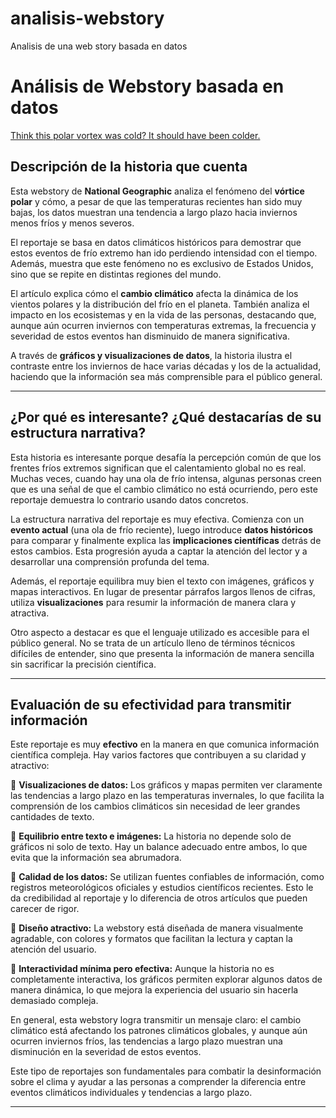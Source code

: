 # analisis-webstory
 Analisis de una web story basada en datos
# Análisis de Webstory basada en datos  

[Think this polar vortex was cold? It should have been colder.](https://www.nationalgeographic.com/environment/article/this-polar-vortex-should-have-been-colder)  

## Descripción de la historia que cuenta  

Esta webstory de **National Geographic** analiza el fenómeno del **vórtice polar** y cómo, a pesar de que las temperaturas recientes han sido muy bajas, los datos muestran una tendencia a largo plazo hacia inviernos menos fríos y menos severos.  

El reportaje se basa en datos climáticos históricos para demostrar que estos eventos de frío extremo han ido perdiendo intensidad con el tiempo. Además, muestra que este fenómeno no es exclusivo de Estados Unidos, sino que se repite en distintas regiones del mundo.  

El artículo explica cómo el **cambio climático** afecta la dinámica de los vientos polares y la distribución del frío en el planeta. También analiza el impacto en los ecosistemas y en la vida de las personas, destacando que, aunque aún ocurren inviernos con temperaturas extremas, la frecuencia y severidad de estos eventos han disminuido de manera significativa.  

A través de **gráficos y visualizaciones de datos**, la historia ilustra el contraste entre los inviernos de hace varias décadas y los de la actualidad, haciendo que la información sea más comprensible para el público general.  

---

## ¿Por qué es interesante? ¿Qué destacarías de su estructura narrativa?  

Esta historia es interesante porque desafía la percepción común de que los frentes fríos extremos significan que el calentamiento global no es real. Muchas veces, cuando hay una ola de frío intensa, algunas personas creen que es una señal de que el cambio climático no está ocurriendo, pero este reportaje demuestra lo contrario usando datos concretos.  

La estructura narrativa del reportaje es muy efectiva. Comienza con un **evento actual** (una ola de frío reciente), luego introduce **datos históricos** para comparar y finalmente explica las **implicaciones científicas** detrás de estos cambios. Esta progresión ayuda a captar la atención del lector y a desarrollar una comprensión profunda del tema.  

Además, el reportaje equilibra muy bien el texto con imágenes, gráficos y mapas interactivos. En lugar de presentar párrafos largos llenos de cifras, utiliza **visualizaciones** para resumir la información de manera clara y atractiva.  

Otro aspecto a destacar es que el lenguaje utilizado es accesible para el público general. No se trata de un artículo lleno de términos técnicos difíciles de entender, sino que presenta la información de manera sencilla sin sacrificar la precisión científica.  

---

## Evaluación de su efectividad para transmitir información  

Este reportaje es muy **efectivo** en la manera en que comunica información científica compleja. Hay varios factores que contribuyen a su claridad y atractivo:  

🔹 **Visualizaciones de datos:** Los gráficos y mapas permiten ver claramente las tendencias a largo plazo en las temperaturas invernales, lo que facilita la comprensión de los cambios climáticos sin necesidad de leer grandes cantidades de texto.  

🔹 **Equilibrio entre texto e imágenes:** La historia no depende solo de gráficos ni solo de texto. Hay un balance adecuado entre ambos, lo que evita que la información sea abrumadora.  

🔹 **Calidad de los datos:** Se utilizan fuentes confiables de información, como registros meteorológicos oficiales y estudios científicos recientes. Esto le da credibilidad al reportaje y lo diferencia de otros artículos que pueden carecer de rigor.  

🔹 **Diseño atractivo:** La webstory está diseñada de manera visualmente agradable, con colores y formatos que facilitan la lectura y captan la atención del usuario.  

🔹 **Interactividad mínima pero efectiva:** Aunque la historia no es completamente interactiva, los gráficos permiten explorar algunos datos de manera dinámica, lo que mejora la experiencia del usuario sin hacerla demasiado compleja.  

En general, esta webstory logra transmitir un mensaje claro: el cambio climático está afectando los patrones climáticos globales, y aunque aún ocurren inviernos fríos, las tendencias a largo plazo muestran una disminución en la severidad de estos eventos.  

Este tipo de reportajes son fundamentales para combatir la desinformación sobre el clima y ayudar a las personas a comprender la diferencia entre eventos climáticos individuales y tendencias a largo plazo.  

---
